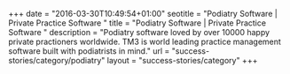 +++
date = "2016-03-30T10:49:54+01:00"
seotitle = "Podiatry Software | Private Practice Software "
title = "Podiatry Software | Private Practice Software "
description = "Podiatry software loved by over 10000 happy private practioners worldwide. TM3 is world leading practice management software built with podiatrists in mind."
url = "success-stories/category/podiatry"
layout = "success-stories/category"
+++